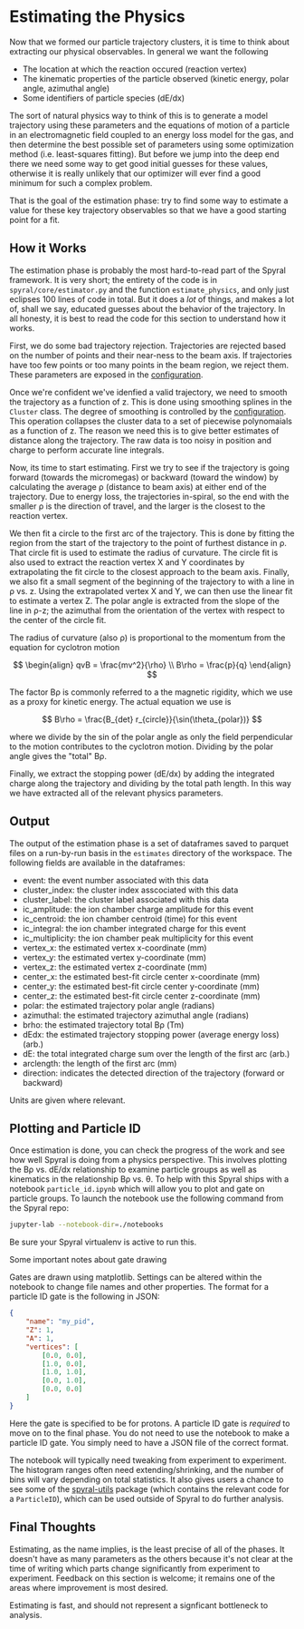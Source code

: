 # Estimating the Physics

Now that we formed our particle trajectory clusters, it is time to think about extracting our physical observables. In general we want the following

- The location at which the reaction occured (reaction vertex)
- The kinematic properties of the particle observed (kinetic energy, polar angle, azimuthal angle)
- Some identifiers of particle species  (dE/dx)

The sort of natural physics way to think of this is to generate a model trajectory using these parameters and the equations of motion of a particle in an electromagnetic field coupled to an energy loss model for the gas, and then determine the best possible set of parameters using some optimization method (i.e. least-squares fitting). But before we jump into the deep end there we need some way to get good initial guesses for these values, otherwise it is really unlikely that our optimizer will ever find a good minimum for such a complex problem.

That is the goal of the estimation phase: try to find some way to estimate a value for these key trajectory observables so that we have a good starting point for a fit.

## How it Works

The estimation phase is probably the most hard-to-read part of the Spyral framework. It is very short; the entirety of the code is in `spyral/core/estimator.py` and the function `estimate_physics`, and only just eclipses 100 lines of code in total. But it does a *lot* of things, and makes a lot of, shall we say, educated guesses about the behavior of the trajectory. In all honesty, it is best to read the code for this section to understand how it works.

First, we do some bad trajectory rejection. Trajectories are rejected based on the number of points and their near-ness to the beam axis. If trajectories have too few points or too many points in the beam region, we reject them. These parameters are exposed in the [configuration](../config/estimate.md).

Once we're confident we've idenfied a valid trajectory, we need to smooth the trajectory as a function of z. This is done using smoothing splines in the `Cluster` class. The degree of smoothing is controlled by the [configuration](../config/estimate.md). This operation collapses the cluster data to a set of piecewise polynomaials as a function of z. The reason we need this is to give better estimates of distance along the trajectory. The raw data is too noisy in position and charge to perform accurate line integrals.

Now, its time to start estimating. First we try to see if the trajectory is going forward (towards the micromegas) or backward (toward the window) by calculating the average &rho; (distance to beam axis) at either end of the trajectory. Due to energy loss, the trajectories in-spiral, so the end with the smaller &rho; is the direction of travel, and the larger is the closest to the reaction vertex.

We then fit a circle to the first arc of the trajectory. This is done by fitting the region from the start of the trajectory to the point of furthest distance in &rho;. That circle fit is used to estimate the radius of curvature. The circle fit is also used to extract the reaction vertex X and Y coordinates by extrapolating the fit circle to the closest approach to the beam axis. Finally, we also fit a small segment of the beginning of the trajectory to with a line in &rho; vs. z. Using the extrapolated vertex X and Y, we can then use the linear fit to estimate a vertex Z. The polar angle is extracted from the slope of the line in &rho;-z; the azimuthal from the orientation of the vertex with respect to the center of the circle fit.

The radius of curvature (also &rho;) is proportional to the momentum from the equation for cyclotron motion

$$
\begin{align}
    qvB = \frac{mv^2}{\rho} \\
    B\rho = \frac{p}{q}
\end{align}
$$

The factor B&rho; is commonly referred to a the magnetic rigidity, which we use as a proxy for kinetic energy. The actual equation we use is

$$
    B\rho = \frac{B_{det} r_{circle}}{\sin(\theta_{polar})}
$$

where we divide by the sin of the polar angle as only the field perpendicular to the motion contributes to the cyclotron motion. Dividing by the polar angle gives the "total" B&rho;.

Finally, we extract the stopping power (dE/dx) by adding the integrated charge along the trajectory and dividing by the total path length. In this way we have extracted all of the relevant physics parameters.

## Output

The output of the estimation phase is a set of dataframes saved to parquet files on a run-by-run basis in the `estimates` directory of the workspace. The following fields are available in the dataframes:

- event: the event number associated with this data
- cluster_index: the cluster index asscociated with this data
- cluster_label: the cluster label associated with this data
- ic_amplitude: the ion chamber charge amplitude for this event
- ic_centroid: the ion chamber centroid (time) for this event
- ic_integral: the ion chamber integrated charge for this event
- ic_multiplicity: the ion chamber peak multiplicity for this event
- vertex_x: the estimated vertex x-coordinate (mm)
- vertex_y: the estimated vertex y-coordinate (mm)
- vertex_z: the estimated vertex z-coordinate (mm)
- center_x: the estimated best-fit circle center x-coordinate (mm)
- center_y: the estimated best-fit circle center y-coordinate (mm)
- center_z: the estimated best-fit circle center z-coordinate (mm)
- polar: the estimated trajectory polar angle (radians)
- azimuthal: the estimated trajectory azimuthal angle (radians)
- brho: the estimated trajectory total B&rho; (Tm)
- dEdx: the estimated trajectory stopping power (average energy loss) (arb.)
- dE: the total integrated charge sum over the length of the first arc (arb.)
- arclength: the length of the first arc (mm)
- direction: indicates the detected direction of the trajectory (forward or backward)

Units are given where relevant.

## Plotting and Particle ID

Once estimation is done, you can check the progress of the work and see how well Spyral is doing from a physics perspective. This involves plotting the B&rho; vs. dE/dx relationship to examine particle groups as well as kinematics in the relationship B&rho; vs. &theta;. To help with this Spyral ships with a notebook `particle_id.ipynb` which will allow you to plot and gate on particle groups. To launch the notebook use the following command from the Spyral repo:

```bash
jupyter-lab --notebook-dir=./notebooks
```

Be sure your Spyral virtualenv is active to run this.

Some important notes about gate drawing

Gates are drawn using matplotlib. Settings can be altered within the notebook to change file names and other properties. The format for a particle ID gate is the following in JSON:

```json
{
    "name": "my_pid",
    "Z": 1,
    "A": 1,
    "vertices": [
        [0.0, 0.0],
        [1.0, 0.0],
        [1.0, 1.0],
        [0.0, 1.0],
        [0.0, 0.0]
    ]
}
```

Here the gate is specified to be for protons. A particle ID gate is *required* to move on to the final phase. You do not need to use the notebook to make a particle ID gate. You simply need to have a JSON file of the correct format.

The notebook will typically need tweaking from experiment to experiment. The histogram ranges often need extending/shrinking, and the number of bins will vary depending on total statistics. It also gives users a chance to see some of the [spyral-utils](https://github.com/gwm17/spyral-utils/) package (which contains the relevant code for a `ParticleID`), which can be used outside of Spyral to do further analysis.

## Final Thoughts

Estimating, as the name implies, is the least precise of all of the phases. It doesn't have as many parameters as the others because it's not clear at the time of writing which parts change significantly from experiment to experiment. Feedback on this section is welcome; it remains one of the areas where improvement is most desired.

Estimating is fast, and should not represent a signficant bottleneck to analysis.
